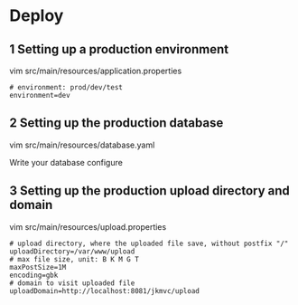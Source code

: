 # Deploy

## 1 Setting up a production environment

vim src/main/resources/application.properties

```
# environment: prod/dev/test
environment=dev
```
## 2 Setting up the production database

vim src/main/resources/database.yaml

Write your database configure

## 3 Setting up the production upload directory and domain

vim src/main/resources/upload.properties

```
# upload directory, where the uploaded file save, without postfix "/"
uploadDirectory=/var/www/upload
# max file size, unit: B K M G T
maxPostSize=1M
encoding=gbk
# domain to visit uploaded file
uploadDomain=http://localhost:8081/jkmvc/upload
```